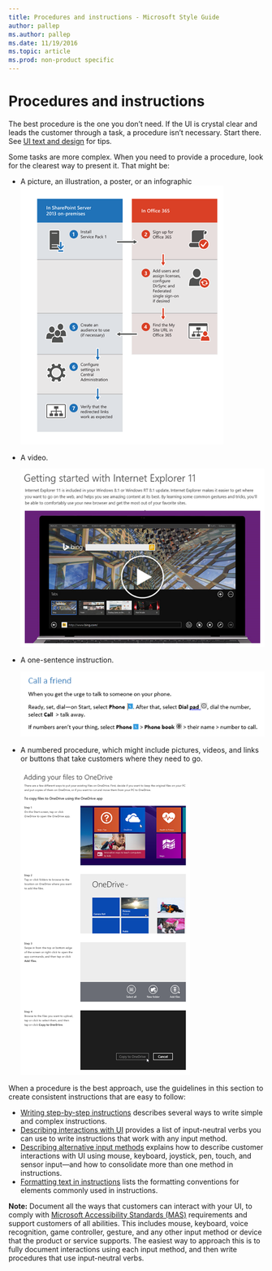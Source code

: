 ```yaml
---
title: Procedures and instructions - Microsoft Style Guide
author: pallep
ms.author: pallep
ms.date: 11/19/2016
ms.topic: article
ms.prod: non-product specific
---
```


# Procedures and instructions

The
best procedure is the one you don’t need. If the UI is crystal
clear and leads the customer through a task, a procedure
isn’t necessary. Start there. See [UI text and design](/style-guide/ui-text-content-design) for tips.

Some tasks are more complex. When you need to provide a procedure, look for the clearest way to present it. That might be:

  - A picture, an illustration, a poster, or an infographic  
    ![](media/index/1980906142.png)  
  - A video.

    ![](media/index/774741777.png)

  - A one-sentence instruction.

    ![](media/index/1713306812.png)

  - A numbered
    procedure, which might include pictures, videos, and links or
    buttons that take customers where they need to go.

    ![](media/index/541572162.png)

When
a procedure is the best approach, use the guidelines in this
section to create consistent instructions that are easy to follow:

  - [Writing step-by-step instructions](/style-guide/procedures-instructions/writing-step-by-step-instructions) describes several ways to write simple and complex instructions.
  - [Describing interactions with UI](/style-guide/procedures-instructions/describing-interactions-with-ui) provides a list of input-neutral verbs you can use to write instructions that work with any input method.
  - [Describing alternative input methods](/style-guide/procedures-instructions/describing-alternative-input-methods) explains how to describe customer interactions with UI using mouse, keyboard, joystick, pen, touch, and sensor input—and how to consolidate more than one method in instructions. 
  - [Formatting text in instructions](/style-guide/procedures-instructions/formatting-text-in-instructions) lists the formatting conventions for elements commonly used in instructions.

**Note:** Document all the ways that customers can interact with your UI, to comply with [Microsoft Accessibility Standards (MAS)](https://microsoft.sharepoint.com/teams/msenable/Pages/AccessibilityStandard.aspx) requirements
and support customers of all abilities. This includes mouse,
keyboard, voice recognition, game controller, gesture, and any
other input method or device that the product or service supports. The
easiest way to approach this is to fully document interactions using
each input method, and then write procedures that
use input-neutral verbs. 
